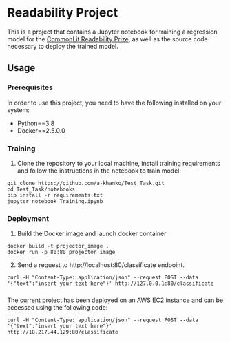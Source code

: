 # Readability Project # 

This is a project  that contains a Jupyter notebook for training a regression model for the [CommonLit Readability Prize](https://www.kaggle.com/c/commonlitreadabilityprize/overview), as well as the source code necessary to deploy the trained model.

## Usage
### Prerequisites ###

In order to use this project, you need to have the following installed on your system:
- Python==3.8
- Docker==2.5.0.0

### Training ###
1. Clone the repository to your local machine, install training requirements and follow the instructions in the notebook to train model:
```
git clone https://github.com/a-khanko/Test_Task.git
cd Test_Task/notebooks
pip install -r requirements.txt
jupyter notebook Training.ipynb
```

### Deployment ###
1. Build the Docker image and launch docker container
```
docker build -t projector_image .
docker run -p 80:80 projector_image
```
2. Send a request to http://localhost:80/classificate endpoint.
```
curl -H "Content-Type: application/json" --request POST --data '{"text":"insert your text here"}' http://127.0.0.1:80/classificate
```

###
The current project has been deployed on an AWS EC2 instance and can be accessed using the following code:
```
curl -H "Content-Type: application/json" --request POST --data '{"text":"insert your text here"}' http://18.217.44.129:80/classificate
```
